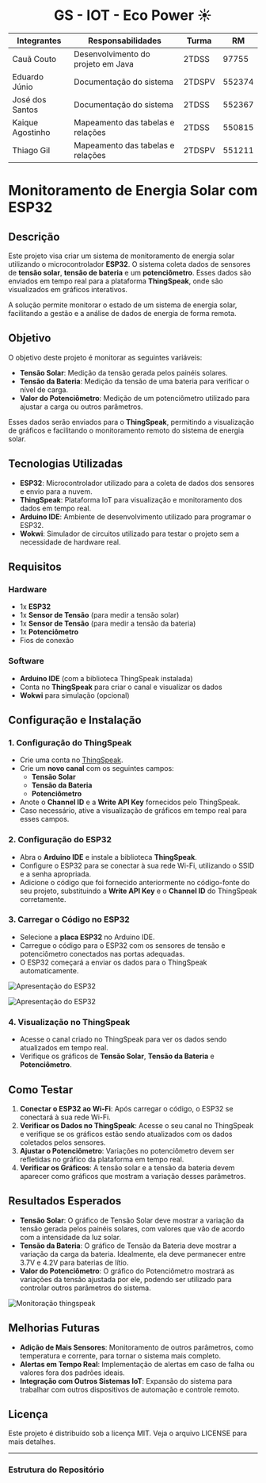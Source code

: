 <h1 align="center">GS - IOT - Eco Power ☀️ </h1>

<div align="center">


| Integrantes      |            Responsabilidades          | Turma      |   RM     |
| --------------   | ------------------------------------- | ---------- | -------- |
| Cauã Couto       | Desenvolvimento do projeto em Java    |  2TDSS     |  97755   |
| Eduardo Júnio    | Documentação do sistema               |  2TDSPV    |  552374  |
| José dos Santos  | Documentação do sistema               |  2TDSS     |  552367  |
| Kaique Agostinho | Mapeamento das tabelas e relações     |  2TDSS     |  550815  |
| Thiago Gil       | Mapeamento das tabelas e relações     |  2TDSPV    |  551211  |
</div>

# Monitoramento de Energia Solar com ESP32

## Descrição

Este projeto visa criar um sistema de monitoramento de energia solar utilizando o microcontrolador **ESP32**. O sistema coleta dados de sensores de **tensão solar**, **tensão de bateria** e um **potenciômetro**. Esses dados são enviados em tempo real para a plataforma **ThingSpeak**, onde são visualizados em gráficos interativos. 

A solução permite monitorar o estado de um sistema de energia solar, facilitando a gestão e a análise de dados de energia de forma remota.

## Objetivo

O objetivo deste projeto é monitorar as seguintes variáveis:
- **Tensão Solar**: Medição da tensão gerada pelos painéis solares.
- **Tensão da Bateria**: Medição da tensão de uma bateria para verificar o nível de carga.
- **Valor do Potenciômetro**: Medição de um potenciômetro utilizado para ajustar a carga ou outros parâmetros.

Esses dados serão enviados para o **ThingSpeak**, permitindo a visualização de gráficos e facilitando o monitoramento remoto do sistema de energia solar.

 
## Tecnologias Utilizadas

- **ESP32**: Microcontrolador utilizado para a coleta de dados dos sensores e envio para a nuvem.
- **ThingSpeak**: Plataforma IoT para visualização e monitoramento dos dados em tempo real.
- **Arduino IDE**: Ambiente de desenvolvimento utilizado para programar o ESP32.
- **Wokwi**: Simulador de circuitos utilizado para testar o projeto sem a necessidade de hardware real.

## Requisitos

### Hardware

- 1x **ESP32**
- 1x **Sensor de Tensão** (para medir a tensão solar)
- 1x **Sensor de Tensão** (para medir a tensão da bateria)
- 1x **Potenciômetro**
- Fios de conexão

### Software

- **Arduino IDE** (com a biblioteca ThingSpeak instalada)
- Conta no **ThingSpeak** para criar o canal e visualizar os dados
- **Wokwi** para simulação (opcional)

## Configuração e Instalação

### 1. **Configuração do ThingSpeak**
   - Crie uma conta no [ThingSpeak](https://thingspeak.com/).
   - Crie um **novo canal** com os seguintes campos:
     - **Tensão Solar**
     - **Tensão da Bateria**
     - **Potenciômetro**
   - Anote o **Channel ID** e a **Write API Key** fornecidos pelo ThingSpeak.
   - Caso necessário, ative a visualização de gráficos em tempo real para esses campos.

### 2. **Configuração do ESP32**
   - Abra o **Arduino IDE** e instale a biblioteca **ThingSpeak**.
   - Configure o ESP32 para se conectar à sua rede Wi-Fi, utilizando o SSID e a senha apropriada.
   - Adicione o código que foi fornecido anteriormente no código-fonte do seu projeto, substituindo a **Write API Key** e o **Channel ID** do ThingSpeak corretamente.

### 3. **Carregar o Código no ESP32**
   - Selecione a **placa ESP32** no Arduino IDE.
   - Carregue o código para o ESP32 com os sensores de tensão e potenciômetro conectados nas portas adequadas.
   - O ESP32 começará a enviar os dados para o ThingSpeak automaticamente.

![Apresentação do ESP32 ](https://github.com/eduardojrosa/GSIOT/blob/main/ESP32.PNG)

![Apresentação do ESP32 ](https://github.com/eduardojrosa/GSIOT/blob/main/biblioteca.PNG)

### 4. **Visualização no ThingSpeak**
   - Acesse o canal criado no ThingSpeak para ver os dados sendo atualizados em tempo real.
   - Verifique os gráficos de **Tensão Solar**, **Tensão da Bateria** e **Potenciômetro**.

## Como Testar

1. **Conectar o ESP32 ao Wi-Fi**: Após carregar o código, o ESP32 se conectará à sua rede Wi-Fi.
2. **Verificar os Dados no ThingSpeak**: Acesse o seu canal no ThingSpeak e verifique se os gráficos estão sendo atualizados com os dados coletados pelos sensores.
3. **Ajustar o Potenciômetro**: Variações no potenciômetro devem ser refletidas no gráfico da plataforma em tempo real.
4. **Verificar os Gráficos**: A tensão solar e a tensão da bateria devem aparecer como gráficos que mostram a variação desses parâmetros.

## Resultados Esperados

- **Tensão Solar**: O gráfico de Tensão Solar deve mostrar a variação da tensão gerada pelos painéis solares, com valores que vão de acordo com a intensidade da luz solar.
- **Tensão da Bateria**: O gráfico de Tensão da Bateria deve mostrar a variação da carga da bateria. Idealmente, ela deve permanecer entre 3.7V e 4.2V para baterias de lítio.
- **Valor do Potenciômetro**: O gráfico do Potenciômetro mostrará as variações da tensão ajustada por ele, podendo ser utilizado para controlar outros parâmetros do sistema.


![Monitoração thingspeak](https://github.com/eduardojrosa/GSIOT/raw/main/thingspeak.PNG)

## Melhorias Futuras

- **Adição de Mais Sensores**: Monitoramento de outros parâmetros, como temperatura e corrente, para tornar o sistema mais completo.
- **Alertas em Tempo Real**: Implementação de alertas em caso de falha ou valores fora dos padrões ideais.
- **Integração com Outros Sistemas IoT**: Expansão do sistema para trabalhar com outros dispositivos de automação e controle remoto.

## Licença

Este projeto é distribuído sob a licença MIT. Veja o arquivo LICENSE para mais detalhes.

---

### Estrutura do Repositório

